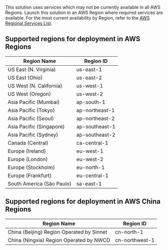 This solution uses services which may not be currently available in all AWS Regions. Launch this solution in an AWS Region where required services are available. For the most current availability by Region, refer to the [AWS Regional Services List](https://aws.amazon.com/about-aws/global-infrastructure/regional-product-services/).

## Supported regions for deployment in AWS Regions

| Region Name | Region ID |
|----------|--------|
| US East (N. Virginia) | us-east-1|
| US East (Ohio) | us-east-2|
| US West (N. California) | us-west-1|
| US West (Oregon) | us-west-2|
| Asia Pacific (Mumbai) | ap-south-1|
| Asia Pacific (Tokyo) | ap-northeast-1|
| Asia Pacific (Seoul) | ap-northeast-2|
| Asia Pacific (Singapore) | ap-southeast-1|
| Asia Pacific (Sydney) | ap-southeast-2|
| Canada (Central) | ca-central-1|
| Europe (Ireland) | eu-west-1|
| Europe (London) | eu-west-2|
| Europe (Stockholm) | eu-north-1|
| Europe (Frankfurt) | eu-central-1|
| South America (São Paulo) | sa-east-1|

## Supported regions for deployment in AWS China Regions

| Region Name | Region ID |
|----------|--------|
| China (Beijing) Region Operated by Sinnet | cn-north-1
| China (Ningxia) Region Operated by NWCD | cn-northwest-1
